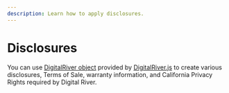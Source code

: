 ```yaml
---
description: Learn how to apply disclosures.
---
```


# Disclosures

You can use [DigitalRiver object](../../general-resources/reference/digitalriver-object.md) provided by [DigitalRiver.js](../../payments/payments-solutions/digitalriver.js/) to create various disclosures, Terms of Sale, warranty information, and California Privacy Rights required by Digital River.
